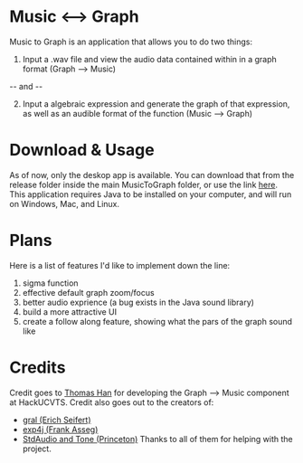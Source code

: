 # Music <--> Graph
Music to Graph is an application that allows you to do two things:
  1) Input a .wav file and view the audio data contained within in a graph format (Graph --> Music)
  
  -- and --
  
  2) Input a algebraic expression and generate the graph of that expression, as well as an audible format of the function (Music --> Graph)

# Download & Usage
As of now, only the deskop app is available. You can download that from the release folder inside the main MusicToGraph folder, or use the link [here](https://github.com/Scoutdrago3/MusicToGraph/raw/master/MusicToGraph/release/music-to-graph-v1.0.jar). This application requires Java to be installed on your computer, and will run on Windows, Mac, and Linux.

# Plans
Here is a list of features I'd like to implement down the line:
  1) sigma function
  2) effective default graph zoom/focus
  3) better audio exprience (a bug exists in the Java sound library)
  4) build a more attractive UI
  6) create a follow along feature, showing what the pars of the graph sound like

# Credits
Credit goes to [Thomas Han](https://github.com/Shin4y) for developing the Graph --> Music component at HackUCVTS. Credit also goes out to the creators of:
- [gral (Erich Seifert)](https://github.com/eseifert/gral)
- [exp4j (Frank Asseg)](https://github.com/fasseg/exp4j)
- [StdAudio and Tone (Princeton)](http://introcs.cs.princeton.edu/java/stdlib/StdAudio.java.html)
Thanks to all of them for helping with the project.
